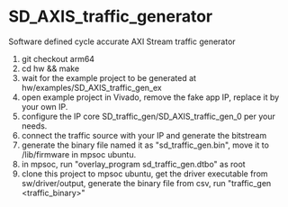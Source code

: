 # SD_AXIS_traffic_generator
Software defined cycle accurate AXI Stream traffic generator

1. git checkout arm64
2. cd hw && make
3. wait for the example project to be generated at hw/examples/SD_AXIS_traffic_gen_ex
4. open example project in Vivado, remove the fake app IP, replace it by your own IP.
5. configure the IP core SD_traffic_gen/SD_AXIS_traffic_gen_0 per your needs.
6. connect the traffic source with your IP and generate the bitstream
7. generate the binary file named it as "sd_traffic_gen.bin", move it to /lib/firmware in mpsoc ubuntu.
8. in mpsoc, run "overlay_program sd_traffic_gen.dtbo" as root
9. clone this project to mpsoc ubuntu, get the driver executable from sw/driver/output, generate the binary file from csv, run "traffic_gen <traffic_binary>"
